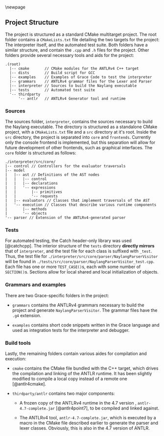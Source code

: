 \newpage

Project Structure
------

The project is structured as a standard CMake multitarget project.
The root folder contains a `CMakeLists.txt` file detailing the two targets for
the project: The interpreter itself, and the automated test suite. Both folders
have a similar structure, and contain the `.cpp` and `.h` files for the project.
Other folders provide several necessary tools and aids for the project:

```tree
.(root)
  |-- cmake       // CMake modules for the ANTLRv4 C++ target
  |-- dists       // Build script for GCC
  |-- examples    // Examples of Grace Code to test the interpreter
  |-- grammars    // ANTLRv4 grammar files for the Lexer and Parser
  |-- interpreter // Sources to build the Naylang executable
  |-- tests       // Automated test suite
  '-- thirdparty
      '-- antlr   // ANTLRv4 Generator tool and runtime
```

### Sources

The sources folder, `interpreter`, contains the sources necessary to build the
Naylang executable. The directory is structured as a standalone CMake project,
with a `CMakeLists.txt` file and a `src` directory at it's root. Inside the `src`
directory, the project is separated into `core` and `frontends`. Currently only
the console frontend is implemented, but this separation will allow for future
development of other frontends, such as graphical interfaces. The `core`
folder is structured as follows:

```tree
./interpreter/src/core/
|-- control // Controllers for the evaluator traversals
|-- model
|   |-- ast // Definitions of the AST nodes
|   |   |-- control
|   |   |-- declarations
|   |   '-- expressions
|   |       |-- primitives
|   |       '-- requests
|   |-- evaluators // Classes that implement traversals of the AST
|   '-- execution // Classes that describe various runtime components
|       |-- methods
|       '-- objects
'-- parser // Extension of the ANTLRv4-generated parser
```

### Tests

For automated testing, the Catch header-only library was used [@catchcpp].
The interior structure of the `tests` directory **directly mirrors** that of
`interpreter`, and the test file for each class is suffixed with `_test`. Thus,
the test file for `./interpreter/src/core/parser/NaylangParserVisitor` will be
found in `./tests/src/core/parser/NaylangParserVisitor_test.cpp`. Each file has
one or more `TEST_CASE()`s, each with some number of `SECTION()`s. Sections
allow for local shared and local initialization of objects.

### Grammars and examples

There are two Grace-specific folders in the project:

- `grammars` contains the ANTLRv4 grammars necessary to build the project and
generate `NaylangParserVisitor`. The grammar files have the `.g4` extension.

- `examples` contains short code snippets written in the Grace language and
used as integration tests for the interpreter and debugger.

### Build tools

Lastly, the remaining folders contain various aides for compilation and execution:

- `cmake` contains the CMake file bundled with the C++ target, which drives the compilation and linking of the ANTLR runtime. It has been slightly modified to compile a local copy instead of a remote one [@antlr4cmake].

- `thirdparty/antlr` contains two major components:

  - A frozen copy of the ANTLRv4 runtime in the 4.7 version , `antlr-4.7-complete.jar` [@antlr4point7], to be compiled and linked against.
  
  - The ANTLRv4 tool, `antlr-4.7-complete.jar`, which is executed by a macro in the CMake file described earlier to generate the parser and lexer classes. Obviously, this is also in the 4.7 version of ANTLR.